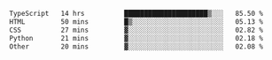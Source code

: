 <!--START_SECTION:waka-->

```txt
TypeScript   14 hrs          █████████████████████▒░░░   85.50 %
HTML         50 mins         █▒░░░░░░░░░░░░░░░░░░░░░░░   05.13 %
CSS          27 mins         ▓░░░░░░░░░░░░░░░░░░░░░░░░   02.82 %
Python       21 mins         ▓░░░░░░░░░░░░░░░░░░░░░░░░   02.18 %
Other        20 mins         ▓░░░░░░░░░░░░░░░░░░░░░░░░   02.08 %
```

<!--END_SECTION:waka-->
